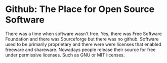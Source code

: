 <h1>Github: The Place for Open Source Software</h1>

There was a time when software wasn't free. Yes, there was Free Software Foundation and there was Sourceforge but there was no github. Software used to be primarily proprietary and there were were licenses that enabled freeware and shareware.
Nowadays people release their source for free under permissive licenses. Such as GNU or MIT licenses.
